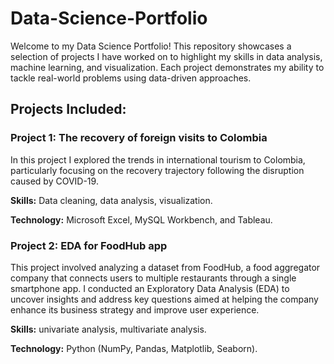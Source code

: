 # Data-Science-Portfolio
Welcome to my Data Science Portfolio! This repository showcases a selection of projects I have worked on to highlight my skills in data analysis, machine learning, and visualization. Each project demonstrates my ability to tackle real-world problems using data-driven approaches.

## Projects Included:
### Project 1: The recovery of foreign visits to Colombia

In this project I explored the trends in international tourism to Colombia, particularly focusing on the recovery trajectory following the disruption caused by COVID-19. 

**Skills:** Data cleaning, data analysis, visualization.

**Technology:** Microsoft Excel, MySQL Workbench, and Tableau.

### Project 2: EDA for FoodHub app

This project involved analyzing a dataset from FoodHub, a food aggregator company that connects users to multiple restaurants through a single smartphone app. I conducted an Exploratory Data Analysis (EDA) to uncover insights and address key questions aimed at helping the company enhance its business strategy and improve user experience.

**Skills:** univariate analysis, multivariate analysis.

**Technology:** Python (NumPy, Pandas, Matplotlib, Seaborn).
